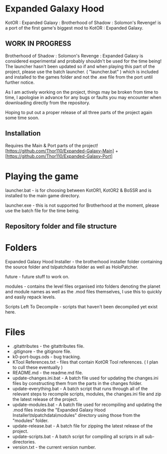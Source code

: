 # Expanded Galaxy Hood
KotOR : Expanded Galaxy : Brotherhood of Shadow : Solomon's Revenge! is a port of the first game's biggest mod to KotOR : Expanded Galaxy.

## WORK IN PROGRESS

Brotherhood of Shadow : Solomon's Revenge : Expanded Galaxy is considered experimental and probably shouldn't be used for the time being! The launcher hasn't been updated so if and when playing this part of the project, please use the batch launcher. ( "launcher.bat" ) which is included and installed to the games folder and not the .exe file from the port until further notice.

As I am actively working on the project, things may be broken from time to time, I apologise in advance for any bugs or faults you may encounter when downloading directly from the repository.

Hoping to put out a proper release of all three parts of the project again some time soon.

## Installation

Requires the Main & Port parts of the project! [https://github.com/Thor110/Expanded-Galaxy-Main] + [https://github.com/Thor110/Expanded-Galaxy-Port]

# Playing the game

launcher.bat - is for choosing between KotOR1, KotOR2 & BoSSR and is installed to the main game directory.

launcher.exe - this is not supported for Brotherhood at the moment, please use the batch file for the time being.

## Repository folder and file structure
# Folders
Expanded Galaxy Hood Installer - the brotherhood installer folder containing the source folder and tslpatchdata folder as well as HoloPatcher.

future - future stuff to work on.

modules - contains the level files organised into folders denoting the planet and module names as well as the .mod files themselves, I use this to quickly and easily repack levels.

Scripts Left To Decompile - scripts that haven't been decompiled yet exist here.

# Files
- .gitattributes - the gitattributes file.
- .gitignore - the gitignore file.
- k0-port-bugs.ods - bug tracking.
- KTool References.txt - files that contain KotOR Tool references. ( I plan to cull these eventually )
- README.md - the readme.md file.
- update-changes.ini.bat - A batch file used for updating the changes.ini files by constructing them from the parts in the changes folder.
- update-everything.bat - A batch script that runs through all of the relevant steps to recompile scripts, modules, the changes.ini file and zip the latest release of the project.
- update-modules.bat - A batch file used for recompiling and updating the .mod files inside the "Expanded Galaxy Hood Installer\tslpatchdata\modules" directory using those from the "modules" folder.
- update-release.bat - A batch file for zipping the latest release of the project.
- update-scripts.bat - A batch script for compiling all scripts in all sub-directories.
- version.txt - the current version number.